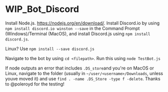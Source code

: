 # WIP_Bot_Discord
Install Node.js. https://nodejs.org/en/download/.
Install Discord.io by using ```npm install discord.io winston --save``` in the Command Prompt (Windows)/Terminal (MacOS), and install Discord.js using ```npm install discord.js```. 

Linux? Use ```npm install --save discord.js``` 

Navigate to the bot by using ```cd <filepath>```.
Run this using ```node TestBot.js```

If node outputs an error that includes `.DS_store`and you're on MacOS or Linux, navigate to the folder (usually in `~/user/<username>/Downloads`, unless youve moved it) and use `find . -name .DS_Store -type f -delete`. 
Thanks to @poleroyd for the testing!
